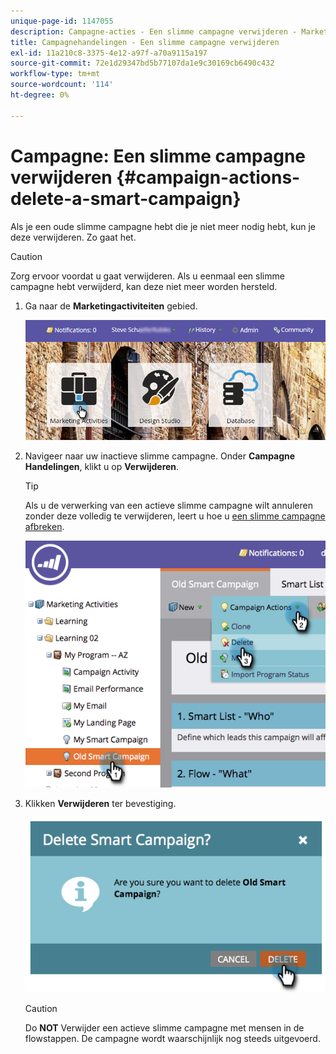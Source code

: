```yaml
---
unique-page-id: 1147055
description: Campagne-acties - Een slimme campagne verwijderen - Marketo Docs - Productdocumentatie
title: Campagnehandelingen - Een slimme campagne verwijderen
exl-id: 11a210c8-3375-4e12-a97f-a70a9115a197
source-git-commit: 72e1d29347bd5b77107da1e9c30169cb6490c432
workflow-type: tm+mt
source-wordcount: '114'
ht-degree: 0%

---
```


# Campagne: Een slimme campagne verwijderen {#campaign-actions-delete-a-smart-campaign}

Als je een oude slimme campagne hebt die je niet meer nodig hebt, kun je deze verwijderen. Zo gaat het.

>[!CAUTION]
>
>Zorg ervoor voordat u gaat verwijderen. Als u eenmaal een slimme campagne hebt verwijderd, kan deze niet meer worden hersteld.

1. Ga naar de **Marketingactiviteiten** gebied.

   ![](assets/login-marketing-activities-1.png)

1. Navigeer naar uw inactieve slimme campagne. Onder **Campagne** **Handelingen**, klikt u op **Verwijderen**.

   >[!TIP]
   >
   >Als u de verwerking van een actieve slimme campagne wilt annuleren zonder deze volledig te verwijderen, leert u hoe u [een slimme campagne afbreken](/help/marketo/product-docs/core-marketo-concepts/smart-campaigns/using-smart-campaigns/abort-a-smart-campaign.md).

   ![](assets/image2014-9-22-16-3a41-3a55.png)

1. Klikken **Verwijderen** ter bevestiging.

   ![](assets/image2014-9-22-16-3a41-3a59.png)

   >[!CAUTION]
   >
   >Do **NOT** Verwijder een actieve slimme campagne met mensen in de flowstappen. De campagne wordt waarschijnlijk nog steeds uitgevoerd.
